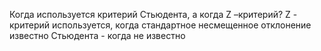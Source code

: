 Когда используется критерий Стьюдента, а когда Z –критерий?
Z - критерий используется, когда стандартное несмещенное отклонение известно
Стьюдента - когда не известно